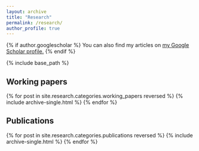 ```yaml
---
layout: archive
title: "Research"
permalink: /research/
author_profile: true
---
```




{% if author.googlescholar %}
  You can also find my articles on <u><a href="{{author.googlescholar}}">my Google Scholar profile</a>.</u>
{% endif %}

{% include base_path %}

Working papers
-------

{% for post in site.research.categories.working_papers reversed %}
	{% include archive-single.html %}
{% endfor %}

Publications
-------

{% for post in site.research.categories.publications reversed %}
	{% include archive-single.html %}
{% endfor %}


